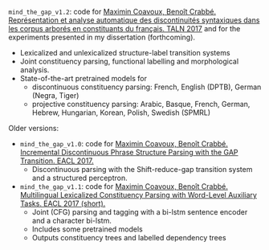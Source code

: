 

`mind_the_gap_v1.2`: code for [Maximin Coavoux, Benoît Crabbé. Représentation et analyse automatique des discontinuités syntaxiques dans les corpus arborés en constituants du français. TALN 2017](http://taln2017.cnrs.fr/wp-content/uploads/2017/06/actes_TALN_2017-vol1-1.pdf#page=87)
    and for the experiments presented in my dissertation (forthcoming).

+ Lexicalized and unlexicalized structure-label transition systems
+ Joint constituency parsing, functional labelling and morphological analysis.
+ State-of-the-art pretrained models for
    + discontinuous constituency parsing: French, English (DPTB), German (Negra, Tiger)
    + projective constituency parsing: Arabic, Basque, French, German, Hebrew, Hungarian, Korean, Polish, Swedish (SPMRL)

Older versions:

+ `mind_the_gap_v1.0`: code for [Maximin Coavoux, Benoît Crabbé. Incremental Discontinuous Phrase Structure Parsing with the GAP Transition. EACL 2017.](http://www.aclweb.org/anthology/E/E17/E17-1118.pdf)
    + Discontinuous parsing with the Shift-reduce-gap transition system and a structured perceptron.
+ `mind_the_gap_v1.1`: code for [Maximin Coavoux, Benoît Crabbé. Multilingual Lexicalized Constituency Parsing with Word-Level Auxiliary Tasks. EACL 2017 (short).](http://www.aclweb.org/anthology/E/E17/E17-2053.pdf)
    + Joint (CFG) parsing and tagging with a bi-lstm sentence encoder and a character bi-lstm.
    + Includes some pretrained models
    + Outputs constituency trees and labelled dependency trees
